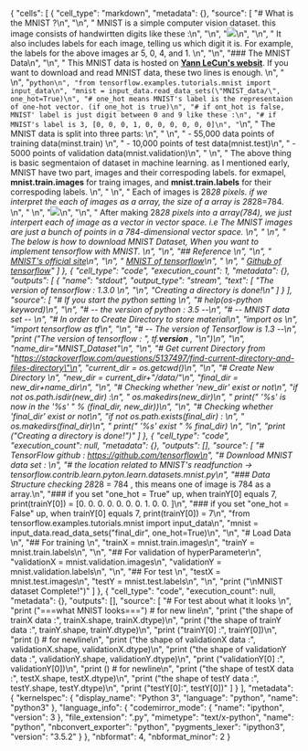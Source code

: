 {
 "cells": [
  {
   "cell_type": "markdown",
   "metadata": {},
   "source": [
    "# What is the MNIST ?\n",
    "\n",
    "    MNIST is a simple computer vision dataset. this image consists of handwirtten digits like these :\n",
    "\n",
    "![](https://github.com/hyunyoung2/Machine_Learning/tree/master/Tutorial/Tensorflow/DataSetting/images/MNIST.png)\n",
    "\n",
    "    It also includes labels for each image, telling us which digit it is. For example, the labels for the above images ar 5, 0, 4, and 1.  \n",
    "\n",
    "### The MNIST Data\n",
    "\n",
    "    This MNIST data is hosted on __[Yann LeCun's websit](http://yann.lecun.com/exdb/mnist/)__. If you want to download and read MNIST data, these two lines is enough. \n",
    "    \n",
    "```python\n",
    "from tensorflow.examples.tutorials.mnist import input_data\n",
    "mnist = input_data.read_data_sets(\"MNIST_data/\", one_hot=True)\n",
    "# one_hot means MNIST's label is the representaion of one-hot vector. (if one_hot is true)\n",
    "# if ont_hot is false, MNIST' label is just digit between 0 and 9 like these :\n",
    "# if MNIST's label is 3, [0, 0, 0, 1, 0, 0, 0, 0, 0, 0]\n",
    "```\n",
    "    The MNIST data is split into three parts: \n",
    "    \n",
    "        - 55,000 data points of training data(minst.train)  \n",
    "        - 10,000 points of test data(mnist.test)\n",
    "        - 5000 points of validation data(mnist.validation)\n",
    "    \n",
    "    The above thing is basic segmentaion of dataset in machine learning. as I mentioned early, MNIST have two part, images and their correspoding labels. for exmapel, **mnist.train.images** for traing images, and **mnist.train.labels** for their correspoding labels. \n",
    "  \n",
    "    Each of images is 28*28 pixels. if we interpret the each of images as a array, the size of a array is 28*28=784. \n",
    "  \n",
    "![](https://github.com/hyunyoung2/Machine_Learning/tree/master/Tutorial/Tensorflow/DataSetting/images/MNIST-Matrix.png)\n",
    "\n",
    "    After making 28*28 pixels into a array(784), we just interpert each of image as a vector in vector space. i.e The MNIST images are just a bunch of points in a 784-dimensional vector space. \n",
    "  \n",
    "    The below is how to download MNIST Dataset, When you want to implement tensorflow with MNIST. \n",
    "\n",
    "## Reference \n",
    "\n",
    "    [MNIST's official site](http://yann.lecun.com/exdb/mnist/)\n",
    "\n",
    "    [MNIST of tensorflow](https://www.tensorflow.org/get_started/mnist/beginners)\n",
    "   \n",
    "    [Github of tensorflow](https://github.com/tensorflow)"
   ]
  },
  {
   "cell_type": "code",
   "execution_count": 1,
   "metadata": {},
   "outputs": [
    {
     "name": "stdout",
     "output_type": "stream",
     "text": [
      "The version of tensorflow :  1.3.0 \n",
      "\n",
      "Creating a directory is done!\n"
     ]
    }
   ],
   "source": [
    "# If you start the python setting \n",
    "# help(os-python keyword)\n",
    "\n",
    "# -- the version of python : 3.5 --\n",
    "# -- MNIST data set -- \n",
    "# In order to Create Directory to store material\n",
    "import os \n",
    "import tensorflow as tf\n",
    "\n",
    "# -- The version of Tensorflow is 1.3 --\n",
    "print (\"The version of tensorflow : \", tf.__version__ , \"\\n\")\n",
    "\n",
    "name_dir=\"MNIST_Dataset\"\n",
    "\n",
    "# Get current Directory from \"https://stackoverflow.com/questions/5137497/find-current-directory-and-files-directory\"\n",
    "current_dir = os.getcwd()\n",
    "\n",
    "# Create New Directory \n",
    "new_dir = current_dir+\"/data/\"\n",
    "final_dir = new_dir+name_dir\n",
    "\n",
    "# Checking whether 'new_dir' exist or not\n",
    "if not os.path.isdir(new_dir) :\n",
    "    os.makedirs(new_dir)\n",
    "    print(\" '%s' is now in the '%s' \" % (final_dir, new_dir))\n",
    "\n",
    "# Checking whether 'final_dir' exist or not\n",
    "if not os.path.exists(final_dir) : \n",
    "    os.makedirs(final_dir)\n",
    "    print(\" '%s' exist \" % final_dir)    \n",
    "\n",
    "print (\"Creating a directory is done!\")"
   ]
  },
  {
   "cell_type": "code",
   "execution_count": null,
   "metadata": {},
   "outputs": [],
   "source": [
    "# TensorFlow github : https://github.com/tensorflow\n",
    "# Download MNIST data set : \n",
    "# the location related to MNIST's readfunction ->  tensorflow.contrib.learn.pyton.learn.datasets.mnist.py\n",
    "### Data Structure checking 28*28 = 784 , this means one of image is 784 as a array.\n",
    "### if you set \"one_hot = True\" up, when trainY[0] equals 7, print(trainY[0]) = [0. 0. 0. 0. 0. 0. 0. 1. 0. 0. ]\n",
    "### if you set \"one_hot = False\" up, when trainY[0] equals 7, print(trainY[0]) = 7\n",
    "from tensorflow.examples.tutorials.mnist import input_data\n",
    "mnist = input_data.read_data_sets(\"final_dir\", one_hot=True)\n",
    "\n",
    "# Load Data \n",
    "## For training \n",
    "trainX = mnist.train.images\n",
    "trainY = mnist.train.labels\n",
    "\n",
    "## For validation of hyperParameter\n",
    "validationX = mnist.validation.images\n",
    "validationY = mnist.validation.labels\n",
    "\n",
    "## For test \n",
    "testX = mnist.test.images\n",
    "testY = mnist.test.labels\n",
    "\n",
    "print (\"\\nMNIST dataset Complete!\")"
   ]
  },
  {
   "cell_type": "code",
   "execution_count": null,
   "metadata": {},
   "outputs": [],
   "source": [
    "# For test about what it looks \n",
    "print (\"===what MNIST looks===\") # for new line\n",
    "print (\"the shape of trainX data :\", trainX.shape, trainX.dtype)\n",
    "print (\"the shape of trainY data :\", trainY.shape, trainY.dtype)\n",
    "print (\"trainY[0] :\", trainY[0])\n",
    "print () # for newline\n",
    "print (\"the shape of validationX data :\", validationX.shape, validationX.dtype)\n",
    "print (\"the shape of validationY data :\", validationY.shape, validationY.dtype)\n",
    "print (\"validationY[0] :\", validationY[0])\n",
    "print () # for newline\n",
    "print (\"the shape of testX data :\", testX.shape, testX.dtype)\n",
    "print (\"the shape of testY data :\", testY.shape, testY.dtype)\n",
    "print (\"testY[0]:\", testY[0])"
   ]
  }
 ],
 "metadata": {
  "kernelspec": {
   "display_name": "Python 3",
   "language": "python",
   "name": "python3"
  },
  "language_info": {
   "codemirror_mode": {
    "name": "ipython",
    "version": 3
   },
   "file_extension": ".py",
   "mimetype": "text/x-python",
   "name": "python",
   "nbconvert_exporter": "python",
   "pygments_lexer": "ipython3",
   "version": "3.5.2"
  }
 },
 "nbformat": 4,
 "nbformat_minor": 2
}
